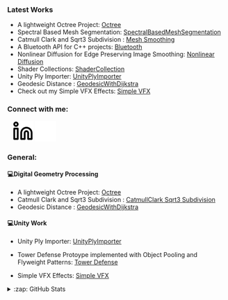 ### Latest Works
- A lightweight Octree Project: [Octree][_Octree]
- Spectral Based Mesh Segmentation: [SpectralBasedMeshSegmentation][SpectralMeshSegmentation]
- Catmull Clark and Sqrt3 Subdivision : [Mesh Smoothing][Subdivisions]
- A Bluetooth API for C++ projects: [Bluetooth][_Bluetooth]
- Nonlinear Diffusion for Edge Preserving Image Smoothing: [Nonlinear Diffusion][EdgePreservingSmoothing]
- Shader Collections: [ShaderCollection][ShaderCollection]
- Unity Ply Importer: [UnityPlyImporter][PlyImporter]
- Geodesic Distance : [GeodesicWithDijkstra][Geodesic]
- Check out my Simple VFX Effects: [Simple VFX][VFX]

### Connect with me:

&nbsp;&nbsp;
[![website](./img/linkedin-light.svg)](https://linkedin.com/in/bertayeren#gh-light-mode-only)
[![website](./img/linkedin-dark.svg)](https://linkedin.com/in/bertayeren#gh-dark-mode-only)
&nbsp;&nbsp;

### General:
  #### :computer:Digital Geometry Processing<br/>
  - A lightweight Octree Project: [Octree][_Octree]
  - Catmull Clark and Sqrt3 Subdivision : [CatmullClark Sqrt3 Subdivision][Subdivisions]
  - Geodesic Distance : [GeodesicWithDijkstra][Geodesic]

  #### :computer:Unity Work<br/>
  - Unity Ply Importer: [UnityPlyImporter][PlyImporter]
  
  - Tower Defense Protoype implemented with Object Pooling and Flyweight Patterns: [Tower Defense][TowerDefense]
  
  - Simple VFX Effects: [Simple VFX][VFX]

  
<details>
  <summary>:zap: GitHub Stats</summary>

<img align="left" alt="codeSTACKr's GitHub Stats" src="https://github-readme-stats.vercel.app/api?username=bertaye&show_icons=true&hide_border=false&title_color=ff652f&icon_color=FFE400&bg_color=09131B&text_color=ffffff&border_color=0c1a25" />
  
</details>

[linkedin]: https://linkedin.com/in/bertayeren
[VFX]: https://github.com/bertaye/Simple-VFX
[TowerDefense]: https://github.com/bertaye/Tower-Defense-Prototype
[Geodesic]: https://github.com/bertaye/GeodesicWithDijkstra
[Subdivisions]: https://github.com/bertaye/Mesh-Smoothing
[_Bluetooth]: https://github.com/bertaye/WindowsBluetoothConnection
[_Octree]: https://github.com/bertaye/Octree
[PlyImporter]: https://github.com/bertaye/UnityPlyImporter
[EdgePreservingSmoothing]: https://github.com/bertaye/Edge-Preserving-Nonlinear-Diffusion
[SpectralMeshSegmentation]: https://github.com/bertaye/Spectral-Based-Mesh-Segmentation
[ShaderCollection]: https://github.com/bertaye/ShaderCollection
